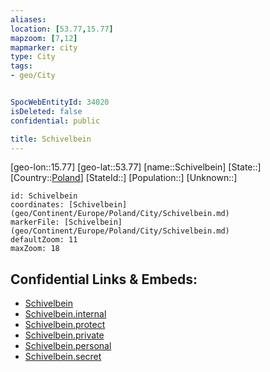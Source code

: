 ```yaml
---
aliases: 
location: [53.77,15.77]
mapzoom: [7,12] 
mapmarker: city 
type: City
tags:
- geo/City


SpocWebEntityId: 34020
isDeleted: false
confidential: public

title: Schivelbein
---
```

[geo-lon::15.77]
[geo-lat::53.77]
[name::Schivelbein]
[State::]
[Country::[Poland](geo/Continent/Europe/Poland.md)]
[StateId::]
[Population::]
[Unknown::]


```leaflet
id: Schivelbein
coordinates: [Schivelbein](geo/Continent/Europe/Poland/City/Schivelbein.md)
markerFile: [Schivelbein](geo/Continent/Europe/Poland/City/Schivelbein.md)
defaultZoom: 11 
maxZoom: 18
```


## Confidential Links & Embeds: 
- [Schivelbein](../../../../../../_public/geo/Continent/Europe/Poland/City/Schivelbein.md) 
- [Schivelbein.internal](../../../../../../_internal/geo/Continent/Europe/Poland/City/Schivelbein.internal.md) 
- [Schivelbein.protect](../../../../../../_protect/geo/Continent/Europe/Poland/City/Schivelbein.protect.md) 
- [Schivelbein.private](../../../../../../_private/geo/Continent/Europe/Poland/City/Schivelbein.private.md) 
- [Schivelbein.personal](../../../../../../_personal/geo/Continent/Europe/Poland/City/Schivelbein.personal.md) 
- [Schivelbein.secret](../../../../../../_secret/geo/Continent/Europe/Poland/City/Schivelbein.secret.md) 
